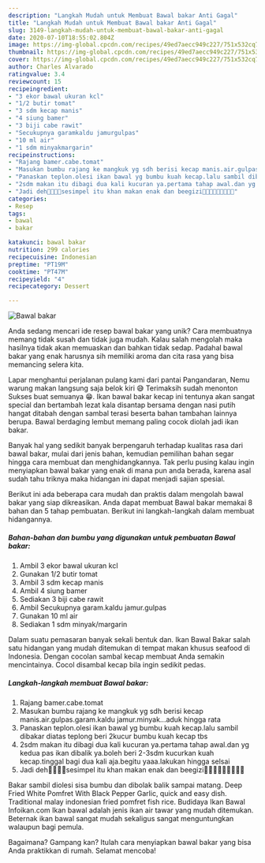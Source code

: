 ```yaml
---
description: "Langkah Mudah untuk Membuat Bawal bakar Anti Gagal"
title: "Langkah Mudah untuk Membuat Bawal bakar Anti Gagal"
slug: 3149-langkah-mudah-untuk-membuat-bawal-bakar-anti-gagal
date: 2020-07-10T18:55:02.804Z
image: https://img-global.cpcdn.com/recipes/49ed7aecc949c227/751x532cq70/bawal-bakar-foto-resep-utama.jpg
thumbnail: https://img-global.cpcdn.com/recipes/49ed7aecc949c227/751x532cq70/bawal-bakar-foto-resep-utama.jpg
cover: https://img-global.cpcdn.com/recipes/49ed7aecc949c227/751x532cq70/bawal-bakar-foto-resep-utama.jpg
author: Charles Alvarado
ratingvalue: 3.4
reviewcount: 15
recipeingredient:
- "3 ekor bawal ukuran kcl"
- "1/2 butir tomat"
- "3 sdm kecap manis"
- "4 siung bamer"
- "3 biji cabe rawit"
- "Secukupnya garamkaldu jamurgulpas"
- "10 ml air"
- "1 sdm minyakmargarin"
recipeinstructions:
- "Rajang bamer.cabe.tomat"
- "Masukan bumbu rajang ke mangkuk yg sdh berisi kecap manis.air.gulpas.garam.kaldu jamur.minyak...aduk hingga rata"
- "Panaskan teplon.olesi ikan bawal yg bumbu kuah kecap.lalu sambil dibakar diatas teplong beri 2kucur bumbu kuah kecap tbs"
- "2sdm makan itu dibagi dua kali kucuran ya.pertama tahap awal.dan yg kedua pas ikan dibalik ya.boleh beri 2-3sdm kucurkan kuah kecap.tinggal bagi dua kali aja.begitu yaaa.lakukan hingga selsai"
- "Jadi deh🤤🤤🤤🤤sesimpel itu khan makan enak dan beegizi🤭🤤🤤🤤🤤😄😄😄😋"
categories:
- Resep
tags:
- bawal
- bakar

katakunci: bawal bakar 
nutrition: 299 calories
recipecuisine: Indonesian
preptime: "PT19M"
cooktime: "PT47M"
recipeyield: "4"
recipecategory: Dessert

---
```



![Bawal bakar](https://img-global.cpcdn.com/recipes/49ed7aecc949c227/751x532cq70/bawal-bakar-foto-resep-utama.jpg)

Anda sedang mencari ide resep bawal bakar yang unik? Cara membuatnya memang tidak susah dan tidak juga mudah. Kalau salah mengolah maka hasilnya tidak akan memuaskan dan bahkan tidak sedap. Padahal bawal bakar yang enak harusnya sih memiliki aroma dan cita rasa yang bisa memancing selera kita.

Lapar menghantui perjalanan pulang kami dari pantai Pangandaran, Nemu warung makan langsung saja belok kiri 😅 Terimaksih sudah menonton Sukses buat semuanya 😁. Ikan bawal bakar kecap ini tentunya akan sangat special dan bertambah lezat kala disantap bersama dengan nasi putih hangat ditabah dengan sambal terasi beserta bahan tambahan lainnya berupa. Bawal berdaging lembut memang paling cocok diolah jadi ikan bakar.

Banyak hal yang sedikit banyak berpengaruh terhadap kualitas rasa dari bawal bakar, mulai dari jenis bahan, kemudian pemilihan bahan segar hingga cara membuat dan menghidangkannya. Tak perlu pusing kalau ingin menyiapkan bawal bakar yang enak di mana pun anda berada, karena asal sudah tahu triknya maka hidangan ini dapat menjadi sajian spesial.


Berikut ini ada beberapa cara mudah dan praktis dalam mengolah bawal bakar yang siap dikreasikan. Anda dapat membuat Bawal bakar memakai 8 bahan dan 5 tahap pembuatan. Berikut ini langkah-langkah dalam membuat hidangannya.

<!--inarticleads1-->

##### Bahan-bahan dan bumbu yang digunakan untuk pembuatan Bawal bakar:

1. Ambil 3 ekor bawal ukuran kcl
1. Gunakan 1/2 butir tomat
1. Ambil 3 sdm kecap manis
1. Ambil 4 siung bamer
1. Sediakan 3 biji cabe rawit
1. Ambil Secukupnya garam.kaldu jamur.gulpas
1. Gunakan 10 ml air
1. Sediakan 1 sdm minyak/margarin


Dalam suatu pemasaran banyak sekali bentuk dan. Ikan Bawal Bakar salah satu hidangan yang mudah ditemukan di tempat makan khusus seafood di Indonesia. Dengan cocolan sambal kecap membuat Anda semakin mencintainya. Cocol disambal kecap bila ingin sedikit pedas. 

<!--inarticleads2-->

##### Langkah-langkah membuat Bawal bakar:

1. Rajang bamer.cabe.tomat
1. Masukan bumbu rajang ke mangkuk yg sdh berisi kecap manis.air.gulpas.garam.kaldu jamur.minyak...aduk hingga rata
1. Panaskan teplon.olesi ikan bawal yg bumbu kuah kecap.lalu sambil dibakar diatas teplong beri 2kucur bumbu kuah kecap tbs
1. 2sdm makan itu dibagi dua kali kucuran ya.pertama tahap awal.dan yg kedua pas ikan dibalik ya.boleh beri 2-3sdm kucurkan kuah kecap.tinggal bagi dua kali aja.begitu yaaa.lakukan hingga selsai
1. Jadi deh🤤🤤🤤🤤sesimpel itu khan makan enak dan beegizi🤭🤤🤤🤤🤤😄😄😄😋


Bakar sambil diolesi sisa bumbu dan dibolak balik sampai matang. Deep Fried White Pomfret With Black Pepper Garlic, quick and easy dish. Traditional malay indonesian fried pomfret fish rice. Budidaya Ikan Bawal Infoikan.com Ikan bawal adalah jenis ikan air tawar yang mudah ditemukan. Beternak ikan bawal sangat mudah sekaligus sangat menguntungkan walaupun bagi pemula. 

Bagaimana? Gampang kan? Itulah cara menyiapkan bawal bakar yang bisa Anda praktikkan di rumah. Selamat mencoba!
